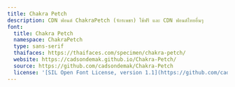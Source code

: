 ```yaml
---
title: Chakra Petch
description: CDN ฟอนต์ ChakraPetch (จักรเพชร) ใช้ฟรี และ CDN ฟอนต์ไทยอื่นๆ
font:
  title: Chakra Petch
  namespace: ChakraPetch
  type: sans-serif
  thaifaces: https://thaifaces.com/specimen/chakra-petch/
  website: https://cadsondemak.github.io/Chakra-Petch/
  source: https://github.com/cadsondemak/Chakra-Petch
  license: '[SIL Open Font License, version 1.1](https://github.com/cadsondemak/Chakra-Petch/blob/master/OFL.txt)'
---
```


<div></div>
